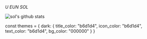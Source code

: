 *U EUN SOL*


![sol's github stats](https://github-readme-stats.vercel.app/api?username=YuEunSol&show_icons=true&theme=dark)

const themes = {
  dark: {
    title_color: "b6d1d4",
    icon_color: "b6d1d4",
    text_color: "b6d1d4",
    bg_color: "000000"
    }
}

<!--
**YuEunsol/YuEunSol** is a ✨ _special_ ✨ repository because its `README.md` (this file) appears on your GitHub profile.

Here are some ideas to get you started:

- 🔭 I’m currently working on ...
- 🌱 I’m currently learning ...
- 👯 I’m looking to collaborate on ...
- 🤔 I’m looking for help with ...
- 💬 Ask me about ...
- 📫 How to reach me: ...
- 😄 Pronouns: ...
- ⚡ Fun fact: ...
-->
